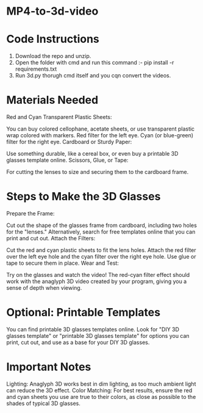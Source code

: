 # MP4-to-3d-video

# Code Instructions

1) Download the repo and unzip.
2) Open the folder with cmd and run this command :- pip install -r requirements.txt
3) Run 3d.py thorugh cmd itself and you cqn convert the videos.

# Materials Needed
Red and Cyan Transparent Plastic Sheets:

You can buy colored cellophane, acetate sheets, or use transparent plastic wrap colored with markers.
Red filter for the left eye.
Cyan (or blue-green) filter for the right eye.
Cardboard or Sturdy Paper:

Use something durable, like a cereal box, or even buy a printable 3D glasses template online.
Scissors, Glue, or Tape:

For cutting the lenses to size and securing them to the cardboard frame.
# Steps to Make the 3D Glasses
Prepare the Frame:

Cut out the shape of the glasses frame from cardboard, including two holes for the "lenses." Alternatively, search for free templates online that you can print and cut out.
Attach the Filters:

Cut the red and cyan plastic sheets to fit the lens holes.
Attach the red filter over the left eye hole and the cyan filter over the right eye hole.
Use glue or tape to secure them in place.
Wear and Test:

Try on the glasses and watch the video! The red-cyan filter effect should work with the anaglyph 3D video created by your program, giving you a sense of depth when viewing.
# Optional: Printable Templates
You can find printable 3D glasses templates online. Look for "DIY 3D glasses template" or "printable 3D glasses template" for options you can print, cut out, and use as a base for your DIY 3D glasses.

# Important Notes
Lighting: Anaglyph 3D works best in dim lighting, as too much ambient light can reduce the 3D effect.
Color Matching: For best results, ensure the red and cyan sheets you use are true to their colors, as close as possible to the shades of typical 3D glasses.
